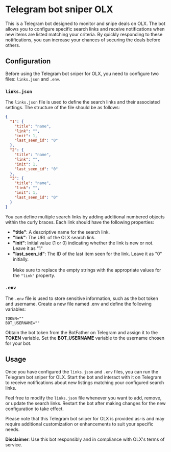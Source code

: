 # Telegram bot sniper OLX

This is a Telegram bot designed to monitor and snipe deals on OLX. The bot allows you to configure specific search links and receive notifications when new items are listed matching your criteria. By quickly responding to these notifications, you can increase your chances of securing the deals before others.

## Configuration
Before using the Telegram bot sniper for OLX, you need to configure two files: `links.json` and `.env`.

### `links.json`
The `links.json` file is used to define the search links and their associated settings. The structure of the file should be as follows:
```json
{
  "1": {
    "title": "name",
    "link": "",
    "init": 1,
    "last_seen_id": "0"
  },
  "2": {
    "title": "name",
    "link": "",
    "init": 1,
    "last_seen_id": "0"
  },
  "3": {
    "title": "name",
    "link": "",
    "init": 1,
    "last_seen_id": "0"
  }
}
```

You can define multiple search links by adding additional numbered objects within the curly braces. Each link should have the following properties:

* **"title"**: A descriptive name for the search link.
* **"link"**: The URL of the OLX search link.
* **"init"**: Initial value (1 or 0) indicating whether the link is new or 
  not. Leave it as "1"
* **"last_seen_id"**: The ID of the last item seen for the link. Leave it as 
  "0" 
initially. <br><br>
Make sure to replace the empty strings with the appropriate values for the 
`"link"` property.

### `.env`
The `.env` file is used to store sensitive information, such as the bot token and username. Create a new file named .env and define the following variables:

```
TOKEN=""
BOT_USERNAME=""
```

Obtain the bot token from the BotFather on Telegram and assign it to the **TOKEN** variable. Set the **BOT_USERNAME** variable to the username chosen for your bot.

## Usage
Once you have configured the `links.json` and `.env` files, you can run the 
Telegram bot sniper for OLX. Start the bot and interact with it on Telegram to receive notifications about new listings matching your configured search links.

Feel free to modify the `links.json` file whenever you want to add, remove, or update the search links. Restart the bot after making changes for the new configuration to take effect.

Please note that this Telegram bot sniper for OLX is provided as-is and may require additional customization or enhancements to suit your specific needs.

**Disclaimer**: Use this bot responsibly and in compliance with OLX's terms of 
service.